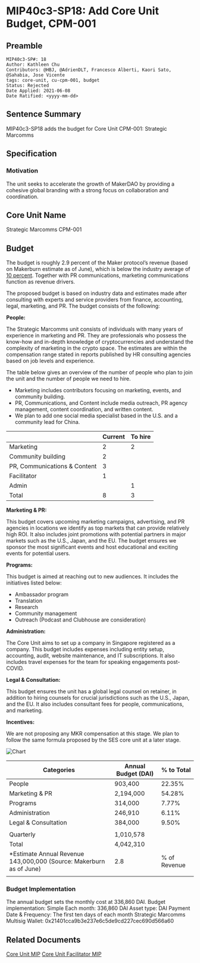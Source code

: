 # MIP40c3-SP18: Add Core Unit Budget, CPM-001

## Preamble

```
MIP40c3-SP#: 18
Author: Kathleen Chu 
Contributors: @HBJ, @AdrienDLT, Francesco Alberti, Kaori Sato, @Sahabia, Jose Vicente
tags: core-unit, cu-cpm-001, budget
Status: Rejected
Date Applied: 2021-06-08
Date Ratified: <yyyy-mm-dd>
```  

## Sentence Summary

MIP40c3-SP18 adds the budget for Core Unit CPM-001: Strategic Marcomms 

## Specification

### Motivation

The unit seeks to accelerate the growth of MakerDAO by providing a cohesive global branding with a strong focus on collaboration and coordination.

## Core Unit Name

Strategic Marcomms
CPM-001

## Budget

The budget is roughly 2.9 percent of the Maker protocol’s revenue (based on Makerburn estimate as of June), which is below the industry average of [10 percent](https://deloitte.wsj.com/cmo/2017/01/24/who-has-the-biggest-marketing-budgets/). Together with PR communications, marketing communications function as revenue drivers.

The proposed budget is based on industry data and estimates made after consulting with experts and service providers from finance, accounting, legal, marketing, and PR. The budget consists of the following:

**People:**

The Strategic Marcomms unit consists of individuals with many years of experience in marketing and PR. They are professionals who possess the know-how and in-depth knowledge of cryptocurrencies and understand the complexity of marketing in the crypto space. The estimates are within the compensation range stated in reports published by HR consulting agencies based on job levels and experience.

The table below gives an overview of the number of people who plan to join the unit and the number of people we need to hire.

* Marketing includes contributors focusing on marketing, events, and community building.
* PR, Communications, and Content include media outreach, PR agency management, content coordination, and written content.
* We plan to add one social media specialist based in the U.S. and a community lead for China.

||Current|To hire|
| --- | --- | --- |
|Marketing|2|2|
|Community building|2||
|PR, Communications & Content|3||
|Facilitator|1||
|Admin||1|
|Total|8|3|

**Marketing & PR:**

This budget covers upcoming marketing campaigns, advertising, and PR agencies in locations we identify as top markets that can provide relatively high ROI. It also includes joint promotions with potential partners in major markets such as the U.S., Japan, and the EU. The budget ensures we sponsor the most significant events and host educational and exciting events for potential users.

**Programs:**

This budget is aimed at reaching out to new audiences. It includes the initiatives listed below:

* Ambassador program
* Translation
* Research
* Community management
* Outreach (Podcast and Clubhouse are consideration)

**Administration:**

The Core Unit aims to set up a company in Singapore registered as a company. This budget includes expenses including entity setup, accounting, audit, website maintenance, and IT subscriptions. It also includes travel expenses for the team for speaking engagements post-COVID.

**Legal & Consultation:**

This budget ensures the unit has a global legal counsel on retainer, in addition to hiring counsels for crucial jurisdictions such as the U.S., Japan, and the EU. It also includes consultant fees for people, communications, and marketing.

**Incentives:**

We are not proposing any MKR compensation at this stage. We plan to follow the same formula proposed by the SES core unit at a later stage.

![Chart](https://github.com/makerdao/mips/blob/master/MIP40/MIP40c3-Subproposals/supporting_materials/MIP40c3-SP18/chart.png)

|Categories|Annual Budget (DAI)|% to Total|
| --- | --- | --- |
|People|903,400|22.35%|
|Marketing & PR|2,194,000|54.28%|
|Programs|314,000|7.77%|
|Administration|246,910|6.11%|
|Legal & Consultation|384,000|9.50%|
||||
|Quarterly|1,010,578||
|Total|4,042,310||
|*Estimate Annual Revenue 143,000,000 (Source: Makerburn as of June)|2.8|% of Revenue|
||||

### Budget Implementation

The annual budget sets the monthly cost at 336,860 DAI.
Budget implementation: Simple
Each month: 336,860 DAI
Asset type: DAI
Payment Date & Frequency: The first ten days of each month
Strategic Marcomms Multisig Wallet: 0x21401cca9b3e237e6c5de9cd227cec690d566a60

## Related Documents

[Core Unit MIP](https://forum.makerdao.com/t/mip39c2-spx-add-strategic-marcomms-core-unit/8617)
[Core Unit Facilitator MIP](https://forum.makerdao.com/t/mip41c4-spx-facilitator-onboarding-cpm-001/8619)
